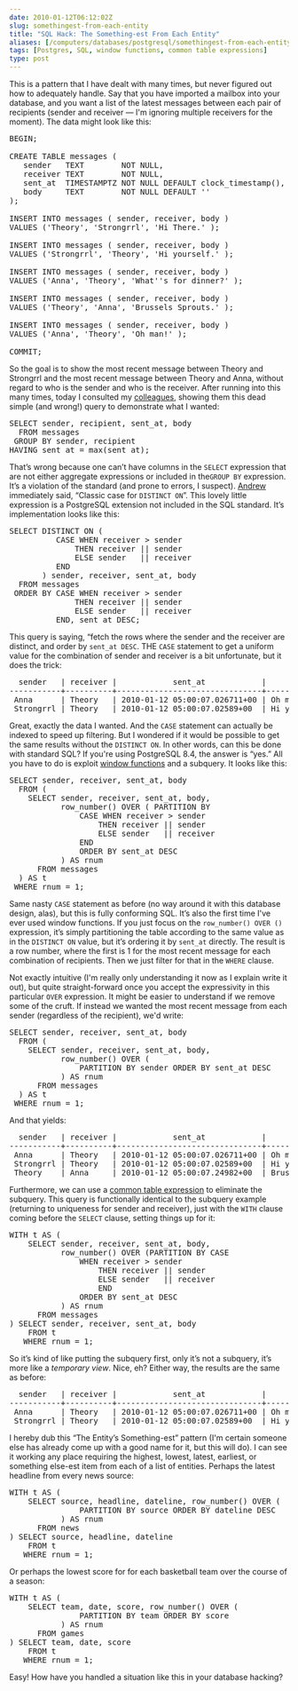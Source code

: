 ```yaml
--- 
date: 2010-01-12T06:12:02Z
slug: somethingest-from-each-entity
title: "SQL Hack: The Something-est From Each Entity"
aliases: [/computers/databases/postgresql/somethingest-from-each-entity.html]
tags: [Postgres, SQL, window functions, common table expressions]
type: post
---
```


<p>This is a pattern that I have dealt with many times, but never figured out how to adequately handle. Say that you have imported a mailbox into your database, and you want a list of the latest messages between each pair of recipients (sender and receiver — I'm ignoring multiple receivers for the moment). The data might look like this:</p>

<pre>
BEGIN;

CREATE TABLE messages (
   sender   TEXT        NOT NULL,
   receiver TEXT        NOT NULL,
   sent_at  TIMESTAMPTZ NOT NULL DEFAULT clock_timestamp(),
   body     TEXT        NOT NULL DEFAULT &#x27;&#x27;
);

INSERT INTO messages ( sender, receiver, body )
VALUES (&#x27;Theory&#x27;, &#x27;Strongrrl&#x27;, &#x27;Hi There.&#x27; );

INSERT INTO messages ( sender, receiver, body )
VALUES (&#x27;Strongrrl&#x27;, &#x27;Theory&#x27;, &#x27;Hi yourself.&#x27; );

INSERT INTO messages ( sender, receiver, body )
VALUES (&#x27;Anna&#x27;, &#x27;Theory&#x27;, &#x27;What&#x27;&#x27;s for dinner?&#x27; );

INSERT INTO messages ( sender, receiver, body )
VALUES (&#x27;Theory&#x27;, &#x27;Anna&#x27;, &#x27;Brussels Sprouts.&#x27; );

INSERT INTO messages ( sender, receiver, body )
VALUES (&#x27;Anna&#x27;, &#x27;Theory&#x27;, &#x27;Oh man!&#x27; );

COMMIT;
</pre>

<p>So the goal is to show the most recent message between Theory and Strongrrl and the most recent message between Theory and Anna, without regard to who is the sender and who is the receiver. After running into this many times, today I consulted my <a href="http://www.pgexperts.com/people.html" title="PostgreSQL Experts">colleagues</a>, showing them this dead simple (and wrong!) query to demonstrate what I wanted:</p>

<pre>
SELECT sender, recipient, sent_at, body
  FROM messages
 GROUP BY sender, recipient
HAVING sent_at = max(sent_at);
</pre>

<p>That’s wrong because one can’t have columns in the <code>SELECT</code> expression that are not either aggregate expressions or included in the<code>GROUP BY</code> expression. It’s a violation of the standard (and prone to errors, I suspect). <a href="http://people.planetpostgresql.org/andrew/" title="Andrew's PostgreSQL blog">Andrew</a> immediately said, “Classic case for <code>DISTINCT ON</code>”. This lovely little expression is a PostgreSQL extension not included in the SQL standard. It’s implementation looks like this:</p>

<pre>
SELECT DISTINCT ON (
          CASE WHEN receiver &gt; sender
              THEN receiver || sender
              ELSE sender   || receiver
          END
       ) sender, receiver, sent_at, body
  FROM messages
 ORDER BY CASE WHEN receiver &gt; sender
              THEN receiver || sender
              ELSE sender   || receiver
          END, sent_at DESC;
</pre>

<p>This query is saying, “fetch the rows where the sender and the receiver are distinct, and order by <code>sent_at DESC</code>. THE <code>CASE</code> statement to get a uniform value for the combination of sender and receiver is a bit unfortunate, but it does the trick:</p>

<pre>
  sender   | receiver |            sent_at            |     body     
&#x2d;&#x2d;&#x2d;&#x2d;&#x2d;&#x2d;&#x2d;&#x2d;&#x2d;&#x2d;&#x2d;+&#x2d;&#x2d;&#x2d;&#x2d;&#x2d;&#x2d;&#x2d;&#x2d;&#x2d;&#x2d;+&#x2d;&#x2d;&#x2d;&#x2d;&#x2d;&#x2d;&#x2d;&#x2d;&#x2d;&#x2d;&#x2d;&#x2d;&#x2d;&#x2d;&#x2d;&#x2d;&#x2d;&#x2d;&#x2d;&#x2d;&#x2d;&#x2d;&#x2d;&#x2d;&#x2d;&#x2d;&#x2d;&#x2d;&#x2d;&#x2d;&#x2d;+&#x2d;&#x2d;&#x2d;&#x2d;&#x2d;&#x2d;&#x2d;&#x2d;&#x2d;&#x2d;&#x2d;&#x2d;&#x2d;&#x2d;
 Anna      | Theory   | 2010-01-12 05:00:07.026711+00 | Oh man!
 Strongrrl | Theory   | 2010-01-12 05:00:07.02589+00  | Hi yourself.
</pre>

<p>Great, exactly the data I wanted. And the <code>CASE</code> statement can actually be indexed to speed up filtering. But I wondered if it would be possible to get the same results without the <code>DISTINCT ON</code>. In other words, can this be done with standard SQL? If you're using PostgreSQL 8.4, the answer is “yes.” All you have to do is exploit <a href="http://www.postgresql.org/docs/current/static/tutorial-window.html" title="PostgreSQL Documentation: Window Functions">window functions</a> and a subquery. It looks like this:</p>

<pre>
SELECT sender, receiver, sent_at, body
  FROM (
    SELECT sender, receiver, sent_at, body,
           row_number() OVER ( PARTITION BY 
               CASE WHEN receiver &gt; sender
                   THEN receiver || sender
                   ELSE sender   || receiver
               END
               ORDER BY sent_at DESC
           ) AS rnum
      FROM messages
  ) AS t
 WHERE rnum = 1;
</pre>

<p>Same nasty <code>CASE</code> statement as before (no way around it with this database design, alas), but this is fully conforming SQL. It’s also the first time I've ever used window functions. If you just focus on the <code>row_number() OVER ()</code> expression, it’s simply partitioning the table according to the same value as in the <code>DISTINCT ON</code> value, but it’s ordering it by <code>sent_at</code> directly. The result is a row number, where the first is 1 for the most recent message for each combination of recipients. Then we just filter for that in the <code>WHERE</code> clause.</p>

<p>Not exactly intuitive (I'm really only understanding it now as I explain write it out), but quite straight-forward once you accept the expressivity in this particular <code>OVER</code> expression. It might be easier to understand if we remove some of the cruft. If instead we wanted the most recent message from each sender (regardless of the recipient), we'd write:</p>

<pre>
SELECT sender, receiver, sent_at, body
  FROM (
    SELECT sender, receiver, sent_at, body,
           row_number() OVER (
               PARTITION BY sender ORDER BY sent_at DESC
           ) AS rnum
      FROM messages
  ) AS t
 WHERE rnum = 1;
</pre>

<p>And that yields:</p>

<pre>
  sender   | receiver |            sent_at            |     body     
&#x2d;&#x2d;&#x2d;&#x2d;&#x2d;&#x2d;&#x2d;&#x2d;&#x2d;&#x2d;&#x2d;+&#x2d;&#x2d;&#x2d;&#x2d;&#x2d;&#x2d;&#x2d;&#x2d;&#x2d;&#x2d;+&#x2d;&#x2d;&#x2d;&#x2d;&#x2d;&#x2d;&#x2d;&#x2d;&#x2d;&#x2d;&#x2d;&#x2d;&#x2d;&#x2d;&#x2d;&#x2d;&#x2d;&#x2d;&#x2d;&#x2d;&#x2d;&#x2d;&#x2d;&#x2d;&#x2d;&#x2d;&#x2d;&#x2d;&#x2d;&#x2d;&#x2d;+&#x2d;&#x2d;&#x2d;&#x2d;&#x2d;&#x2d;&#x2d;&#x2d;&#x2d;&#x2d;&#x2d;&#x2d;&#x2d;&#x2d;
 Anna      | Theory   | 2010-01-12 05:00:07.026711+00 | Oh man!
 Strongrrl | Theory   | 2010-01-12 05:00:07.02589+00  | Hi yourself.
 Theory    | Anna     | 2010-01-12 05:00:07.24982+00  | Brussels Sprouts.
</pre>

<p>Furthermore, we can use a <a href="http://www.postgresql.org/docs/current/static/queries-with.html" title="PostgreSQL Documentation: WITH Queries">common table expression</a> to eliminate the subquery. This query is functionally identical to the subquery example (returning to uniqueness for sender and receiver), just with the <code>WITH</code> clause coming before the <code>SELECT</code> clause, setting things up for it:</p>

<pre>
WITH t AS (
    SELECT sender, receiver, sent_at, body,
           row_number() OVER (PARTITION BY CASE
               WHEN receiver &gt; sender
                   THEN receiver || sender
                   ELSE sender   || receiver
                   END
               ORDER BY sent_at DESC
           ) AS rnum
      FROM messages
) SELECT sender, receiver, sent_at, body
    FROM t
   WHERE rnum = 1;
</pre>

<p>So it’s kind of like putting the subquery first, only it’s not a subquery, it’s more like a <em>temporary view</em>. Nice, eh? Either way, the results are the same as before:</p>

<pre>
  sender   | receiver |            sent_at            |     body     
&#x2d;&#x2d;&#x2d;&#x2d;&#x2d;&#x2d;&#x2d;&#x2d;&#x2d;&#x2d;&#x2d;+&#x2d;&#x2d;&#x2d;&#x2d;&#x2d;&#x2d;&#x2d;&#x2d;&#x2d;&#x2d;+&#x2d;&#x2d;&#x2d;&#x2d;&#x2d;&#x2d;&#x2d;&#x2d;&#x2d;&#x2d;&#x2d;&#x2d;&#x2d;&#x2d;&#x2d;&#x2d;&#x2d;&#x2d;&#x2d;&#x2d;&#x2d;&#x2d;&#x2d;&#x2d;&#x2d;&#x2d;&#x2d;&#x2d;&#x2d;&#x2d;&#x2d;+&#x2d;&#x2d;&#x2d;&#x2d;&#x2d;&#x2d;&#x2d;&#x2d;&#x2d;&#x2d;&#x2d;&#x2d;&#x2d;&#x2d;
 Anna      | Theory   | 2010-01-12 05:00:07.026711+00 | Oh man!
 Strongrrl | Theory   | 2010-01-12 05:00:07.02589+00  | Hi yourself.
</pre>

<p>I hereby dub this “The Entity’s Something-est” pattern (I'm certain someone else has already come up with a good name for it, but this will do). I can see it working any place requiring the highest, lowest, latest, earliest, or something else-est item from each of a list of entities. Perhaps the latest headline from every news source:</p>

<pre>
WITH t AS (
    SELECT source, headline, dateline, row_number() OVER (
               PARTITION BY source ORDER BY dateline DESC
           ) AS rnum
      FROM news
) SELECT source, headline, dateline
    FROM t
   WHERE rnum = 1;
</pre>

<p>Or perhaps the lowest score for for each basketball team over the course of a season:</p>

<pre>
WITH t AS (
    SELECT team, date, score, row_number() OVER (
               PARTITION BY team ORDER BY score
           ) AS rnum
      FROM games
) SELECT team, date, score
    FROM t
   WHERE rnum = 1;
</pre>

<p>Easy! How have you handled a situation like this in your database hacking?</p>

